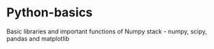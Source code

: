 # Python-basics
Basic libraries and important functions of Numpy stack - numpy, scipy, pandas and matplotlib
